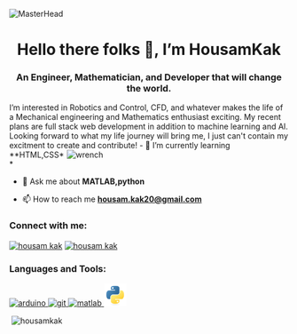  
![MasterHead](https://fjwp.s3.amazonaws.com/blog/wp-content/uploads/2020/05/02124829/Software-Engineer-1024x512.png)
<h1 align="center">Hello there folks 👋, I’m HousamKak</h1>
<h3 align="center">An Engineer, Mathematician, and Developer that will change the world.</h3>
I’m interested in Robotics and Control, CFD, and whatever makes the life of a Mechanical engineering and Mathematics enthusiast exciting.
My recent plans are full stack web development in addition to machine learning and AI.
Looking forward to what my life journey will bring me, I just can't contain my excitment to create and contribute!
<img align="right" alt="wrench" width=400" src="https://c.tenor.com/LGnb0S2v_KUAAAAC/engineering-wrench.gif">
- 🌱 I’m currently learning **HTML,CSS**

- 💬 Ask me about **MATLAB,python**

- 📫 How to reach me **housam.kak20@gmail.com**

<h3 align="left">Connect with me:</h3>
<p align="left">
<a href="https://linkedin.com/in/housam kak" target="blank"><img align="center" src="https://raw.githubusercontent.com/rahuldkjain/github-profile-readme-generator/master/src/images/icons/Social/linked-in-alt.svg" alt="housam kak" height="30" width="40" /></a>
<a href="https://fb.com/housam kak" target="blank"><img align="center" src="https://raw.githubusercontent.com/rahuldkjain/github-profile-readme-generator/master/src/images/icons/Social/facebook.svg" alt="housam kak" height="30" width="40" /></a>
</p>

<h3 align="left">Languages and Tools:</h3>
<p align="left"> <a href="https://www.arduino.cc/" target="_blank" rel="noreferrer"> <img src="https://cdn.worldvectorlogo.com/logos/arduino-1.svg" alt="arduino" width="40" height="40"/> </a> <a href="https://git-scm.com/" target="_blank" rel="noreferrer"> <img src="https://www.vectorlogo.zone/logos/git-scm/git-scm-icon.svg" alt="git" width="40" height="40"/> </a> <a href="https://www.mathworks.com/" target="_blank" rel="noreferrer"> <img src="https://upload.wikimedia.org/wikipedia/commons/2/21/Matlab_Logo.png" alt="matlab" width="40" height="40"/> </a> <a href="https://www.python.org" target="_blank" rel="noreferrer"> <img src="https://raw.githubusercontent.com/devicons/devicon/master/icons/python/python-original.svg" alt="python" width="40" height="40"/> </a> </p>

<p>&nbsp;<img align="center" src="https://github-readme-stats.vercel.app/api?username=housamkak&show_icons=true&locale=en" alt="housamkak" /></p>

